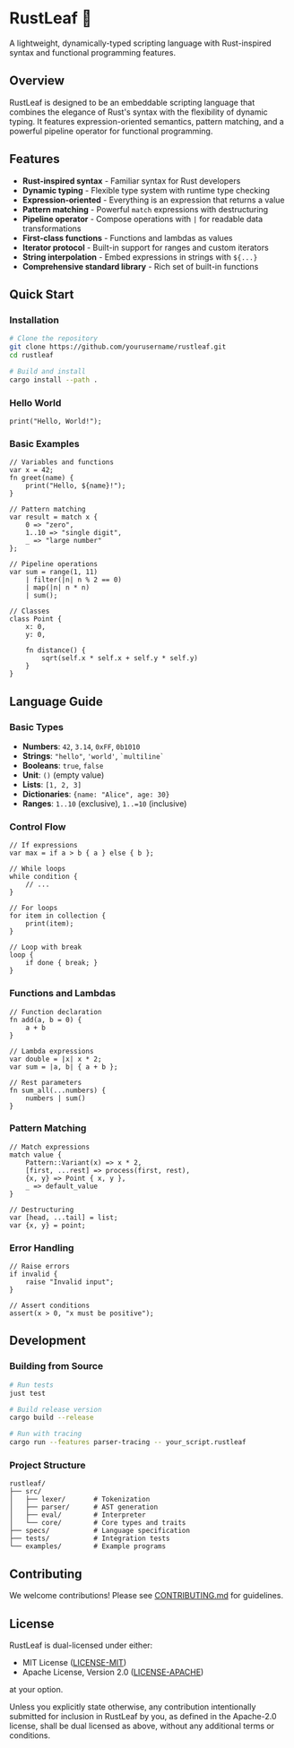 # RustLeaf 🍂

A lightweight, dynamically-typed scripting language with Rust-inspired syntax and functional programming features.

## Overview

RustLeaf is designed to be an embeddable scripting language that combines the elegance of Rust's syntax with the flexibility of dynamic typing. It features expression-oriented semantics, pattern matching, and a powerful pipeline operator for functional programming.

## Features

- **Rust-inspired syntax** - Familiar syntax for Rust developers
- **Dynamic typing** - Flexible type system with runtime type checking
- **Expression-oriented** - Everything is an expression that returns a value
- **Pattern matching** - Powerful `match` expressions with destructuring
- **Pipeline operator** - Compose operations with `|` for readable data transformations
- **First-class functions** - Functions and lambdas as values
- **Iterator protocol** - Built-in support for ranges and custom iterators
- **String interpolation** - Embed expressions in strings with `${...}`
- **Comprehensive standard library** - Rich set of built-in functions

## Quick Start

### Installation

```bash
# Clone the repository
git clone https://github.com/yourusername/rustleaf.git
cd rustleaf

# Build and install
cargo install --path .
```

### Hello World

```rustleaf
print("Hello, World!");
```

### Basic Examples

```rustleaf
// Variables and functions
var x = 42;
fn greet(name) {
    print("Hello, ${name}!");
}

// Pattern matching
var result = match x {
    0 => "zero",
    1..10 => "single digit",
    _ => "large number"
};

// Pipeline operations
var sum = range(1, 11)
    | filter(|n| n % 2 == 0)
    | map(|n| n * n)
    | sum();

// Classes
class Point {
    x: 0,
    y: 0,
    
    fn distance() {
        sqrt(self.x * self.x + self.y * self.y)
    }
}
```

## Language Guide

### Basic Types

- **Numbers**: `42`, `3.14`, `0xFF`, `0b1010`
- **Strings**: `"hello"`, `'world'`, `` `multiline` ``
- **Booleans**: `true`, `false`
- **Unit**: `()` (empty value)
- **Lists**: `[1, 2, 3]`
- **Dictionaries**: `{name: "Alice", age: 30}`
- **Ranges**: `1..10` (exclusive), `1..=10` (inclusive)

### Control Flow

```rustleaf
// If expressions
var max = if a > b { a } else { b };

// While loops
while condition {
    // ...
}

// For loops
for item in collection {
    print(item);
}

// Loop with break
loop {
    if done { break; }
}
```

### Functions and Lambdas

```rustleaf
// Function declaration
fn add(a, b = 0) {
    a + b
}

// Lambda expressions
var double = |x| x * 2;
var sum = |a, b| { a + b };

// Rest parameters
fn sum_all(...numbers) {
    numbers | sum()
}
```

### Pattern Matching

```rustleaf
// Match expressions
match value {
    Pattern::Variant(x) => x * 2,
    [first, ...rest] => process(first, rest),
    {x, y} => Point { x, y },
    _ => default_value
}

// Destructuring
var [head, ...tail] = list;
var {x, y} = point;
```

### Error Handling

```rustleaf
// Raise errors
if invalid {
    raise "Invalid input";
}

// Assert conditions
assert(x > 0, "x must be positive");
```

## Development

### Building from Source

```bash
# Run tests
just test

# Build release version
cargo build --release

# Run with tracing
cargo run --features parser-tracing -- your_script.rustleaf
```

### Project Structure

```
rustleaf/
├── src/
│   ├── lexer/       # Tokenization
│   ├── parser/      # AST generation
│   ├── eval/        # Interpreter
│   └── core/        # Core types and traits
├── specs/           # Language specification
├── tests/           # Integration tests
└── examples/        # Example programs
```

## Contributing

We welcome contributions! Please see [CONTRIBUTING.md](CONTRIBUTING.md) for guidelines.

## License

RustLeaf is dual-licensed under either:

- MIT License ([LICENSE-MIT](LICENSE-MIT))
- Apache License, Version 2.0 ([LICENSE-APACHE](LICENSE-APACHE))

at your option.

Unless you explicitly state otherwise, any contribution intentionally submitted
for inclusion in RustLeaf by you, as defined in the Apache-2.0 license, shall
be dual licensed as above, without any additional terms or conditions.